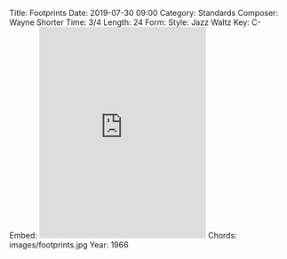 Title: Footprints
Date: 2019-07-30 09:00
Category: Standards
Composer: Wayne Shorter
Time: 3/4
Length: 24
Form:
Style: Jazz Waltz
Key: C-
Embed: <iframe src="https://open.spotify.com/embed/playlist/3G22JommivMxmYBytUT0tv" width="300" height="380" frameborder="0" allowtransparency="true" allow="encrypted-media"></iframe>
Chords: images/footprints.jpg
Year: 1966

